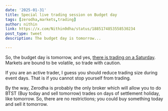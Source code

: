```yaml
---
date: '2025-01-31'
title: Special live trading session on Budget day
tags: [zerodha,markets,trading]
author: nithin
link: https://x.com/Nithin0dha/status/1885174853558530234
post_type: tweet
description: The budget day is tomorrow...

---
```


So, the budget day is tomorrow, and yes, [there is trading on a Saturday](https://zerodha.com/marketintel/bulletin/400094/live-trading-session-on-saturday-february-1-2025). Markets are bound to be volatile, so trade with caution.

If you are an active trader, I guess you should reduce trading size during event days. That is if you cannot stop yourself from trading.

By the way, Zerodha is probably the only broker which will allow you to do BTST (Buy today and sell tomorrow) trades on days of settlement holiday, like tomorrow. So, there are no restrictions; you could buy something today and sell it tomorrow.
